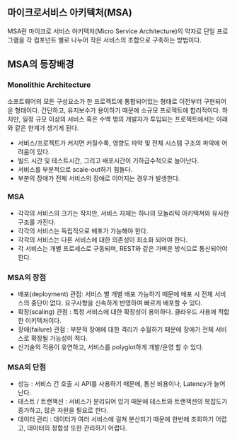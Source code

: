 ## 마이크로서비스 아키텍처(MSA)
MSA란 마이크로 서비스 아키텍처(Micro Service Architecture)의 약자로 단일 프로그램을 각 컴포넌트 별로 나누어 작은 서비스의 조합으로 구축하는 방법이다.  

## MSA의 등장배경
### Monolithic Architecture
소프트웨어의 모든 구성요소가 한 프로젝트에 통합되어있는 형태로 이전부터 구현되어 온 형태이다. 간단하고, 유지보수가 용이하기 때문에 소규모 프로젝트에 합리적이다. 하지만, 일정 규모 이상의 서비스 혹은 수백 명의 개발자가 투입되는 프로젝트에서는 아래와 같은 한계가 생기게 된다.
- 서비스/프로젝트가 커지면 커질수록, 영향도 파악 및 전체 시스템 구조의 파악에 어려움이 있다.
- 빌드 시간 및 테스트시간, 그리고 배포시간이 기하급수적으로 늘어난다.
- 서비스를 부분적으로 scale-out하기 힘들다.
- 부분의 장애가 전체 서비스의 장애로 이어지는 경우가 발생한다.

### MSA
- 각각의 서비스의 크기는 작지만, 서비스 자체는 하나의 모놀리틱 아키텍쳐와 유사한 구조를 가진다.
- 각각의 서비스는 독립적으로 배포가 가능해야 한다.
- 각각의 서비스는 다른 서비스에 대한 의존성이 최소화 되어야 한다.
- 각 서비스는 개별 프로세스로 구동되며, REST와 같은 가벼운 방식으로 통신되어야 한다.

### MSA의 장점
- 배포(deployment) 관점: 서비스 별 개별 배포 가능하기 때문에 배포 시 전체 서비스의 중단이 없다. 요구사항을 신속하게 반영하여 빠르게 배포할 수 있다.
- 확장(scaling) 관점 : 특정 서비스에 대한 확장성이 용이하다. 클라우드 사용에 적합한 이키텍처이다.
- 장애(failure) 관점 : 부분적 장애에 대한 격리가 수월하기 때문에 장애가 전체 서비스로 확장될 가능성이 적다.
- 신기술의 적용이 유연하고, 서비스를 polyglot하게 개발/운영 할 수 있다.

### MSA의 단점
- 성능 : 서비스 간 호출 시 API를 사용하기 때문에, 통신 비용이나, Latency가 늘어난다.
- 테스트 / 트랜잭션 : 서비스가 분리되어 있기 때문에 테스트와 트랜잭션의 복잡도가 증가하고, 많은 자원을 필요로 한다.
- 데이터 관리 : 데이터가 여러 서비스에 걸쳐 분산되기 때문에 한번에 조회하기 어렵고, 데이터의 정합성 또한 관리하기 어렵다.
